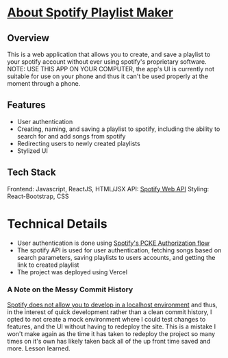 # [About Spotify Playlist Maker](https://spotifyplaylistmaker.vercel.app/)


## Overview
This is a web application that allows you to create, and save a playlist to your spotify account without ever using spotify's proprietary software.
NOTE: USE THIS APP ON YOUR COMPUTER, the app's UI is currently not suitable for use on your phone and thus it can't be used properly at the moment through a phone.

## Features 
- User authentication
- Creating, naming, and saving a playlist to spotify, including the ability to search for and add songs from spotify
- Redirecting users to newly created playlists
- Stylized UI

## Tech Stack
Frontend: Javascript, ReactJS, HTML/JSX
API: [Spotify Web API](https://developer.spotify.com/documentation/web-api)
Styling: React-Bootstrap, CSS

# Technical Details
- User authentication is done using [Spotify's PCKE Authorization flow](https://developer.spotify.com/documentation/web-api/tutorials/code-pkce-flow)
- The spotify API is used for user authentication, fetching songs based on search parameters, saving playlists to users accounts, and getting the link to created playlist
- The project was deployed using Vercel

### A Note on the Messy Commit History

[Spotify does not allow you to develop in a localhost environment](https://developer.spotify.com/documentation/web-api/concepts/redirect_uri) and thus, in the interest of quick development rather than a clean commit history, I opted to not create a mock environment where I could test changes to features, and the UI without having to redeploy the site. This is a mistake I won't make again as the time it has taken to redeploy the project so many times on it's own has likely taken back all of the up front time saved and more. Lesson learned. 
